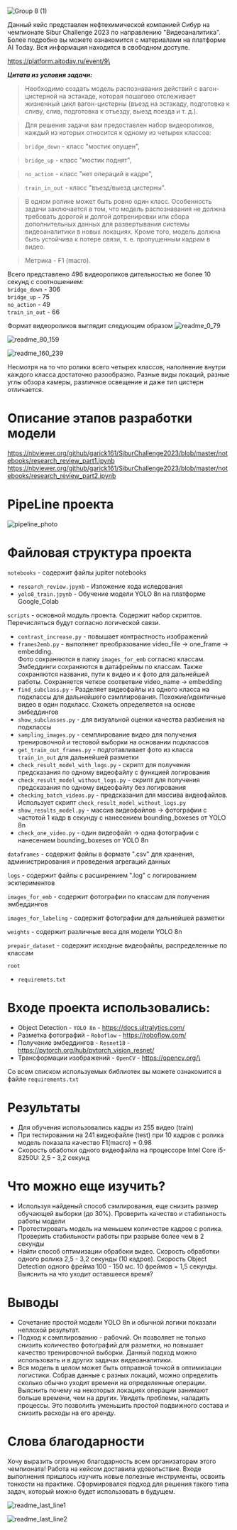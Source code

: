 ![Group 8 (1)](https://github.com/garick161/SiburChallenge2023/assets/114688542/5a26d18d-36a7-4787-b7ac-3daffc9a90aa)

Данный кейс представлен нефтехимической компанией Сибур на чемпионате Sibur Challenge 2023 по направлению "Видеоаналитика".\
Более подробно вы можете ознакомится с материалами на платформе AI Today. Вся информация находится в свободном доступе.

https://platform.aitoday.ru/event/9\

__*Цитата из условия задачи:*__

>Необходимо создать модель распознавания действий с вагон-цистерной на эстакаде, которая пошагово отслеживает жизненный цикл вагон-цистерны (въезд на эстакаду, подготовка к сливу, слив, подготовка к отъезду, выезд поезда и т. д.).

>Для решения задачи вам предоставлен набор видеороликов, каждый из которых относится к одному из четырех классов:

>`bridge_down` - класс "мостик опущен",

>`bridge_up` - класс "мостик поднят",

>`no_action` - класс "нет операций в кадре",

>`train_in_out` - класс "въезд/выезд цистерны".

>В одном ролике может быть ровно один класс. Особенность задачи заключается в том, что модель распознавания не должна требовать дорогой и долгой дотренировки или сбора дополнительных данных для развертывания системы видеоаналитики в новых локациях. Кроме того, модель должна быть устойчива к потере связи, т. е. пропущенным кадрам в видео.

>Метрика - F1 (macro).

Всего представлено 496 видеороликов дительностью не более 10 секунд с соотношением:\
`bridge_down` - 306\
`bridge_up` - 75\
`no_action` - 49\
`train_in_out` - 66

Формат видеороликов выглядит следующим образом
![readme_0_79](https://github.com/garick161/SiburChallenge2023/assets/114688542/b4020ee5-067e-426c-9ea8-b5f894c71459)

![readme_80_159](https://github.com/garick161/SiburChallenge2023/assets/114688542/3541e64c-0283-4e90-a793-6d02e2eb8f46)

![readme_160_239](https://github.com/garick161/SiburChallenge2023/assets/114688542/0e57a926-235e-461f-96d5-85bb11e86975)

Несмотря на то что ролики всего четырех классов, наполнение внутри каждого класса достаточно разообразно. Разные виды локаций, разные углы обзора камеры, различное освещение и даже тип цистерн отличается.

# Описание этапов разработки модели
https://nbviewer.org/github/garick161/SiburChallenge2023/blob/master/notebooks/research_review_part1.ipynb
https://nbviewer.org/github/garick161/SiburChallenge2023/blob/master/notebooks/research_review_part2.ipynb

# PipeLine проекта
![pipeline_photo](https://github.com/garick161/SiburChallenge2023/assets/114688542/67ecfe63-f925-4777-98e5-8c61f227f5e0)

# Файловая структура проекта
`notebooks` - содержит файлы jupiter notebooks
- `research_review.jpynb` - Изложение хода иследования  
- `yolo8_train.jpynb` - Обучение модели YOLO 8n на платформе Google_Colab

`scripts` - основной модуль проекта. Содержит набор скриптов. Перечисляться будут согласно логической связи.
- `contrast_increase.py` - повышает контрастность изображений
- `frames2emb.py` - выполняет преобразование video_file -> one_frame -> embedding. \
  Фото сохраняются в папку `images_for_emb` согласно классам. Эмбеддинги сохраняются в датафреймы по классам. Также сохраняются названия, пути к видео и к фото для дальнейшей работы. Сохраняется четкое соответвие video_name -> embedding
- `find_subclass.py` - Разделяет видеофайлы из одного класса на подклассы для дальнейшего сэмплирования. Похожие/идентичные видео в один подкласс. Схожеть определяется на основе эмбеддингов
- `show_subclasses.py` - для визуальной оценки качества разбиения на подклассы
- `sampling_images.py` - семплирование видео для получения тренировочной и тестовой выборки на основании подклассов
- `get_train_out_frames.py` - подготавливает фото из класса `train_in_out` для дальнейшей разметки
- `check_result_model_with_logs.py` - скрипт для получения предсказания по одному видеофайлу с функцией логирования
- `check_result_model_without_logs.py` - скрипт для получения предсказания по одному видеофайлу без логирования
- `checking_batch_videos.py` - предсказания для массива видеофайлов. Использует скрипт `check_result_model_without_logs.py`
- `show_results_model.py` - массив видеофайлов -> фотографии с частотой 1 кадр в секунду с нанесением bounding_boxeses от YOLO 8n
- `check_one_video.py` - один видеофайл -> одна фотографии с нанесением bounding_boxeses от YOLO 8n

`dataframes` - содержит файлы в формате ".csv" для хранения, администрирования и проведения агрегаций данных

`logs` - содержит файлы с расширением ".log" с логированием эскпериментов

`images_for_emb` - содержит фотографии по классам для получения эмбеддингов

`images_for_labeling` - содержит фотографии для дальнейшей разметки

`weights` - содержит различные веса для модели YOLO 8n

`prepair_dataset` - содержит исходные видеофайлы, распределенные по классам

`root`
- `requiremets.txt`

# Входе проекта использовались:
- Object Detection - `YOLO 8n` - https://docs.ultralytics.com/
- Разметка фотографий - `Roboflow` - https://roboflow.com/
- Получение эмбеддингов - `Resnet18` - https://pytorch.org/hub/pytorch_vision_resnet/
- Трансформации изображений - `OpenCV` - https://opencv.org/\

Со всем списком используемых библиотек вы можете ознакомится в файле `requirements.txt`

# Результаты
- Для обучения использовались кадры из 255 видео (train)
- При тестировании на 241 видеофайле (test) при 10 кадров с ролика модель показала качество F1(macro) = 0.98
- Скорость обаботки одного видеофайла на процессоре Intel Core i5-8250U: 2,5 - 3,2 секунд

# Что можно еще изучить?
- Используя найденый способ сэмлирования, еще снизить размер обучающей выборки (до 30%). Проверить качество и стабильность работы модели
- Протестировать модель на меньшем количестве кадров с ролика. Проверить стабильности работы при разрыве более чем в 2 секунды
- Найти способ оптимизации обрабоки видео. Скорость обработки одного ролика 2,5 - 3,2 секунды (10 кадров). Скорость Object Detection одного фрейма 100 - 150 мс. 10 фреймов = 1,5 секунды. Выяснить на что уходит оставшееся время?

# Выводы
- Сочетание простой модели YOLO 8n и обычной логики показали неплохой результат.
- Подход к сэмплированию - рабочий. Он позволяет не только снизить количество фотографий для разметки, но повышает качество тренировочной выборки. Данный подход можно использовать и в других задачах видеоаналитики.
- Вся модель в целом может быть отправной точкой в оптимизации логистики. Собрав данные с разных локаций, можно определить сколько обычно уходит времени на определенные операции. Выяснить почему на некоторых локациях операции занимают больше времени, чем на других. Увидеть проблемы, наладить процессы. Это позволить уменьшить простой подвижного состава и снизить расходы на его аренду.

#  Слова благодарности
Хочу выразить огромную благодарность всем организаторам этого чемпионата! Работа на кейсом доставила удовольствие. Входе выполнения пришлось изучить новые полезные инструменты, освоить тонкости на практике. Сформировался подход для решения такого типа задач, который можно будет использовать в будущем. 

![readme_last_line1](https://github.com/garick161/SiburChallenge2023/assets/114688542/0318fdb9-fd22-45ef-8ae5-c3a10db09265)

![readme_last_line2](https://github.com/garick161/SiburChallenge2023/assets/114688542/dc8a1139-2e62-4034-a048-818613bb1a12)

